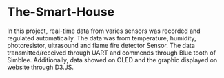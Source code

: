 # The-Smart-House
In this project, real-time data from varies sensors was recorded and regulated automatically. The data was from temperature, humidity, photoresistor, ultrasound and flame fire detector Sensor. The data transmitted/received through UART and commends through Blue tooth of Simblee. Additionally, data showed on OLED and the graphic displayed on website through D3.JS.
